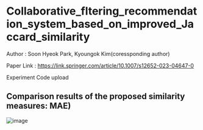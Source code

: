 # Collaborative_fltering_recommendation_system_based_on_improved_Jaccard_similarity
Author : Soon Hyeok Park, Kyoungok Kim(coressponding author)

Paper Link : https://link.springer.com/article/10.1007/s12652-023-04647-0

Experiment Code upload

## Comparison results of the proposed similarity measures: MAE)

![image](https://github.com/soonhp/Collaborative_fltering_recommendation_system_based_on_improved_Jaccard_similarity/assets/73877159/a21ce9c5-f95c-42db-9071-b74885825167)
